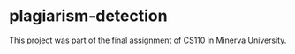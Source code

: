 # plagiarism-detection
This project was part of the final assignment of CS110 in Minerva University.
